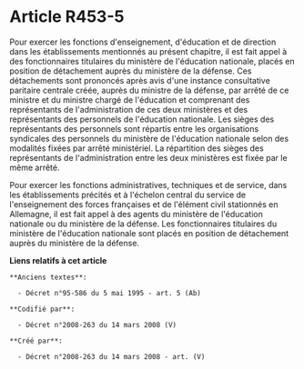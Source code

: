 # Article R453-5

Pour exercer les fonctions d'enseignement, d'éducation et de direction dans les établissements mentionnés au présent
chapitre, il est fait appel à des fonctionnaires titulaires du ministère de l'éducation nationale, placés en position de
détachement auprès du ministère de la défense. Ces détachements sont prononcés après avis d'une instance consultative
paritaire centrale créée, auprès du ministre de la défense, par arrêté de ce ministre et du ministre chargé de l'éducation et
comprenant des représentants de l'administration de ces deux ministères et des représentants des personnels de l'éducation
nationale. Les sièges des représentants des personnels sont répartis entre les organisations syndicales des personnels du
ministère de l'éducation nationale selon des modalités fixées par arrêté ministériel. La répartition des sièges des
représentants de l'administration entre les deux ministères est fixée par le même arrêté.

Pour exercer les fonctions administratives, techniques et de service, dans les établissements précités et à l'échelon central
du service de l'enseignement des forces françaises et de l'élément civil stationnés en Allemagne, il est fait appel à des
agents du ministère de l'éducation nationale ou du ministère de la défense. Les fonctionnaires titulaires du ministère de
l'éducation nationale sont placés en position de détachement auprès du ministère de la défense.

**Liens relatifs à cet article**

	**Anciens textes**:

	  - Décret n°95-586 du 5 mai 1995 - art. 5 (Ab)

	**Codifié par**:

	  - Décret n°2008-263 du 14 mars 2008 (V)

	**Créé par**:

	  - Décret n°2008-263 du 14 mars 2008 - art. (V)
